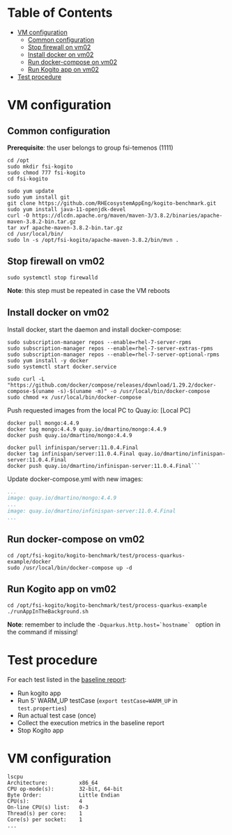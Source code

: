 # Table of Contents
* [VM configuration](#vm-configuration)
  * [Common configuration](#common-configuration)
  * [Stop firewall on vm02](#stop-firewall-on-vm02)
  * [Install docker on vm02](#install-docker-on-vm02)
  * [Run docker-compose on vm02](#run-docker-compose-on-vm02)
  * [Run Kogito app on vm02](#run-kogito-app-on-vm02)
* [Test procedure](#test-procedure)

# VM configuration

## Common configuration
**Prerequisite**: the user belongs to group fsi-temenos (1111)
```shell
cd /opt
sudo mkdir fsi-kogito
sudo chmod 777 fsi-kogito
cd fsi-kogito

sudo yum update
sudo yum install git
git clone https://github.com/RHEcosystemAppEng/kogito-benchmark.git
sudo yum install java-11-openjdk-devel
curl -O https://dlcdn.apache.org/maven/maven-3/3.8.2/binaries/apache-maven-3.8.2-bin.tar.gz
tar xvf apache-maven-3.8.2-bin.tar.gz
cd /usr/local/bin/
sudo ln -s /opt/fsi-kogito/apache-maven-3.8.2/bin/mvn .
```

## Stop firewall on vm02
```shell
sudo systemctl stop firewalld
```
**Note**: this step must be repeated in case the VM reboots

## Install docker on vm02
Install docker, start the daemon and install docker-compose:

```shell
sudo subscription-manager repos --enable=rhel-7-server-rpms
sudo subscription-manager repos --enable=rhel-7-server-extras-rpms
sudo subscription-manager repos --enable=rhel-7-server-optional-rpms
sudo yum install -y docker
sudo systemctl start docker.service

sudo curl -L "https://github.com/docker/compose/releases/download/1.29.2/docker-compose-$(uname -s)-$(uname -m)" -o /usr/local/bin/docker-compose
sudo chmod +x /usr/local/bin/docker-compose
```

Push requested images from the local PC to Quay.io:
[Local PC]
```shell
docker pull mongo:4.4.9
docker tag mongo:4.4.9 quay.io/dmartino/mongo:4.4.9
docker push quay.io/dmartino/mongo:4.4.9

docker pull infinispan/server:11.0.4.Final
docker tag infinispan/server:11.0.4.Final quay.io/dmartino/infinispan-server:11.0.4.Final
docker push quay.io/dmartino/infinispan-server:11.0.4.Final```
```

Update docker-compose.yml with new images:
```yaml
...
image: quay.io/dmartino/mongo:4.4.9
...
image: quay.io/dmartino/infinispan-server:11.0.4.Final
...
```

## Run docker-compose on vm02
```shell
cd /opt/fsi-kogito/kogito-benchmark/test/process-quarkus-example/docker
sudo /usr/local/bin/docker-compose up -d
```
## Run Kogito app on vm02
```
cd /opt/fsi-kogito/kogito-benchmark/test/process-quarkus-example
./runAppInTheBackground.sh
```

**Note**: remember to include the ``-Dquarkus.http.host=`hostname` `` option in the command if missing!

# Test procedure
For each test listed in the [baseline report](https://docs.google.com/spreadsheets/d/1C_1ICjkEhYji3mbdST01bRWGTO5FCx9sblWV43r-TFw/edit?usp=sharing):
* Run kogito app
* Run 5' WARM_UP testCase (`export testCase=WARM_UP` in `test.properties`)
* Run actual test case (once)
* Collect the execution metrics in the baseline report
* Stop Kogito app

# VM configuration
```
lscpu
Architecture:          x86_64
CPU op-mode(s):        32-bit, 64-bit
Byte Order:            Little Endian
CPU(s):                4
On-line CPU(s) list:   0-3
Thread(s) per core:    1
Core(s) per socket:    1
...
```

